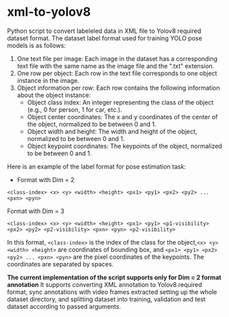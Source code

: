 # xml-to-yolov8
Python script to convert labeleled data in XML file to Yolov8 required dataset format.
The dataset label format used for training YOLO pose models is as follows:

1. One text file per image: Each image in the dataset has a corresponding text file with the same name as the image file and the ".txt" extension.
2. One row per object: Each row in the text file corresponds to one object instance in the image.
3. Object information per row: Each row contains the following information about the object instance:
    * Object class index: An integer representing the class of the object (e.g., 0 for person, 1 for car, etc.).
    * Object center coordinates: The x and y coordinates of the center of the object, normalized to be between 0 and 1.
    * Object width and height: The width and height of the object, normalized to be between 0 and 1.
    * Object keypoint coordinates: The keypoints of the object, normalized to be between 0 and 1.


Here is an example of the label format for pose estimation task:

* Format with Dim = 2

`<class-index> <x> <y> <width> <height> <px1> <py1> <px2> <py2> ... <pxn> <pyn>` 

Format with Dim = 3

`<class-index> <x> <y> <width> <height> <px1> <py1> <p1-visibility> <px2> <py2> <p2-visibility> <pxn> <pyn> <p2-visibility>`

In this format, `<class-index>` is the index of the class for the object,`<x> <y> <width> <height>` are coordinates of bounding box, and `<px1> <py1> <px2> <py2> ... <pxn> <pyn>` are the pixel coordinates of the keypoints. The coordinates are separated by spaces.

**The current implementation of the script supports only for Dim = 2 format annotation**
It supports converting XML annotation to Yolov8 required format, sync annotations with video frames extracted setting up the whole dataset directory, and splitting dataset into training, validation and test dataset according to passed arguments.
